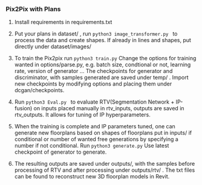### Pix2Pix with Plans

1. Install requirements in requirements.txt

2. Put your plans in dataset/ , run ```python3 image_transformer.py ``` to process the data and create shapes. If already in lines and shapes, put directly under dataset/images/

3. To train the Pix2pix run ```python3 train.py```
Change the options for training wanted in options/parse.py, e.g. batch size, condtional or not, learning rate, version of generator ...
The checkpoints for generator and discriminator, with samples generated are saved under temp/ . Import new checkpoints by modifying options and placing them under dcgan/checkpoints. 

4. Run ```python3 Eval.py ``` to evaluate RTV(Segmentation Network + IP-fusion) on inputs placed manually in rtv_inputs, outputs are saved in rtv_outputs. It allows for tuning of IP hyperparameters.

5. When the training is complete and IP parameters tuned, one can generate new floorplans based on shapes of floorplans put in inputs/ if conditional or number of wanted free generations by specifying a number if not conditional. Run ```python3 generate.py``` Use latest checkpoint of generator to generate. 

6. The resulting outputs are saved under outputs/, with the samples before processing of RTV and after processing under outputs/rtv/ . The txt files can be found to reconstruct new 3D floorplan models in Revit. 
